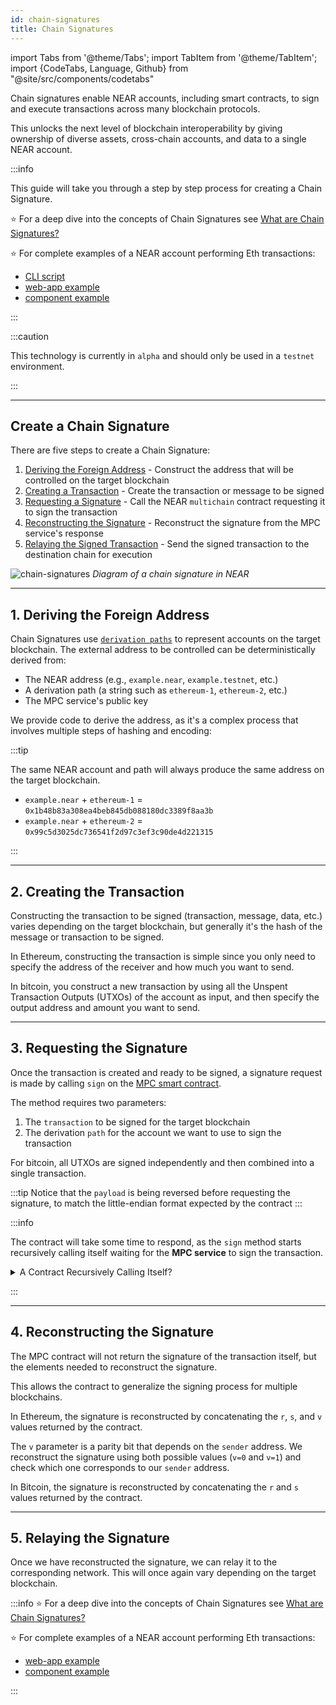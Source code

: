 ```yaml
---
id: chain-signatures
title: Chain Signatures
---
```


import Tabs from '@theme/Tabs';
import TabItem from '@theme/TabItem';
import {CodeTabs, Language, Github} from "@site/src/components/codetabs"

Chain signatures enable NEAR accounts, including smart contracts, to sign and execute transactions across many blockchain protocols.

This unlocks the next level of blockchain interoperability by giving ownership of diverse assets, cross-chain accounts, and data to a single NEAR account.

:::info

This guide will take you through a step by step process for creating a Chain Signature.

⭐️ For a deep dive into the concepts of Chain Signatures see [What are Chain Signatures?](/concepts/abstraction/chain-signatures)

⭐️ For complete examples of a NEAR account performing Eth transactions:

- [CLI script](https://github.com/mattlockyer/mpc-script)
- [web-app example](https://github.com/near-examples/near-multichain)
- [component example](https://test.near.social/bot.testnet/widget/chainsig-sign-eth-tx)

:::

:::caution

This technology is currently in `alpha` and should only be used in a `testnet` environment.

:::

---

## Create a Chain Signature

There are five steps to create a Chain Signature:

1. [Deriving the Foreign Address](#1-deriving-the-foreign-address) - Construct the address that will be controlled on the target blockchain
2. [Creating a Transaction](#2-creating-the-transaction) - Create the transaction or message to be signed
3. [Requesting a Signature](#3-requesting-the-signature) - Call the NEAR `multichain` contract requesting it to sign the transaction
4. [Reconstructing the Signature](#4-reconstructing-the-signature) - Reconstruct the signature from the MPC service's response
5. [Relaying the Signed Transaction](#5-relaying-the-signature) - Send the signed transaction to the destination chain for execution

![chain-signatures](/docs/assets/welcome-pages/chain-signatures-overview.png)
_Diagram of a chain signature in NEAR_

---

## 1. Deriving the Foreign Address

Chain Signatures use [`derivation paths`](../1.concepts/abstraction/chain-signatures.md#one-account-multiple-chains) to represent accounts on the target blockchain. The external address to be controlled can be deterministically derived from:

- The NEAR address (e.g., `example.near`, `example.testnet`, etc.)
- A derivation path (a string such as `ethereum-1`, `ethereum-2`, etc.)
- The MPC service's public key

We provide code to derive the address, as it's a complex process that involves multiple steps of hashing and encoding:

<Tabs groupId="code-tabs">
  <TabItem value="Ξ Ethereum">
    <Github language="js"
      url="https://github.com/near-examples/near-multichain/blob/main/src/services/ethereum.js" start="14" end="18" />

</TabItem>

<TabItem value="₿ Bitcoin">
    <Github language="js"
      url="https://github.com/near-examples/near-multichain/blob/main/src/services/bitcoin.js" start="14" end="18" />

</TabItem>

</Tabs>

:::tip

The same NEAR account and path will always produce the same address on the target blockchain.

- `example.near` + `ethereum-1` = `0x1b48b83a308ea4beb845db088180dc3389f8aa3b`
- `example.near` + `ethereum-2` = `0x99c5d3025dc736541f2d97c3ef3c90de4d221315`

:::

---

## 2. Creating the Transaction

Constructing the transaction to be signed (transaction, message, data, etc.) varies depending on the target blockchain, but generally it's the hash of the message or transaction to be signed.

<Tabs groupId="code-tabs">
  <TabItem value="Ξ Ethereum">
    <Github language="js"
      url="https://github.com/near-examples/near-multichain/blob/main/src/services/ethereum.js"
      start="32" end="48" />
    
In Ethereum, constructing the transaction is simple since you only need to specify the address of the receiver and how much you want to send.

</TabItem>

<TabItem value="₿ Bitcoin">
    <Github language="js"
      url="https://github.com/near-examples/near-multichain/blob/main/src/services/bitcoin.js"
      start="28" end="80" />

In bitcoin, you construct a new transaction by using all the Unspent Transaction Outputs (UTXOs) of the account as input, and then specify the output address and amount you want to send.

</TabItem>

</Tabs>

---

## 3. Requesting the Signature

Once the transaction is created and ready to be signed, a signature request is made by calling `sign` on the [MPC smart contract](https://github.com/near/mpc-recovery/blob/develop/contract/src/lib.rs#L298).

The method requires two parameters:

  1. The `transaction` to be signed for the target blockchain
  2. The derivation `path` for the account we want to use to sign the transaction

<Tabs groupId="code-tabs">
  <TabItem value="Ξ Ethereum">
    <Github language="js"
      url="https://github.com/near-examples/near-multichain/blob/main/src/services/ethereum.js"
      start="57" end="61" />

</TabItem>

  <TabItem value="₿ Bitcoin">
    <Github language="js"
      url="https://github.com/near-examples/near-multichain/blob/main/src/services/bitcoin.js"
      start="87" end="98" />

For bitcoin, all UTXOs are signed independently and then combined into a single transaction.

</TabItem>

</Tabs>

:::tip
Notice that the `payload` is being reversed before requesting the signature, to match the little-endian format expected by the contract
:::

:::info

The contract will take some time to respond, as the `sign` method starts recursively calling itself waiting for the **MPC service** to sign the transaction.

<details>
<summary> A Contract Recursively Calling Itself? </summary>

NEAR smart contracts are unable to halt execution and await the completion of a process. To solve this, one can make the contract call itself again and again checking on each iteration to see if the result is ready.

**Note:** Each call will take one block which equates to ~1 second of waiting. After some time the contract will either return a result that an external party provided or return an error running out of GAS waiting.

</details>

:::

---

## 4. Reconstructing the Signature

The MPC contract will not return the signature of the transaction itself, but the elements needed to reconstruct the signature.

This allows the contract to generalize the signing process for multiple blockchains.

<Tabs groupId="code-tabs">
  <TabItem value="Ξ Ethereum">
    <Github language="js"
      url="https://github.com/near-examples/near-multichain/blob/main/src/services/ethereum.js"
      start="62" end="71" />

In Ethereum, the signature is reconstructed by concatenating the `r`, `s`, and `v` values returned by the contract.

The `v` parameter is a parity bit that depends on the `sender` address. We reconstruct the signature using both possible values (`v=0` and `v=1`) and check which one corresponds to our `sender` address.

</TabItem>

<TabItem value="₿ Bitcoin">
    <Github language="js"
      url="https://github.com/near-examples/near-multichain/blob/main/src/services/bitcoin.js"
      start="105" end="116" />

In Bitcoin, the signature is reconstructed by concatenating the `r` and `s` values returned by the contract.

</TabItem>

</Tabs>

---

## 5. Relaying the Signature

Once we have reconstructed the signature, we can relay it to the corresponding network. This will once again vary depending on the target blockchain.

<Tabs groupId="code-tabs">
  <TabItem value="Ξ Ethereum">
    <Github language="js"
      url="https://github.com/near-examples/near-multichain/blob/main/src/services/ethereum.js"
      start="80" end="84" />

</TabItem>

<TabItem value="₿ Bitcoin">
    <Github language="js"
      url="https://github.com/near-examples/near-multichain/blob/main/src/services/bitcoin.js"
      start="119" end="127" />

</TabItem>

</Tabs>

:::info
⭐️ For a deep dive into the concepts of Chain Signatures see [What are Chain Signatures?](/concepts/abstraction/chain-signatures)

⭐️ For complete examples of a NEAR account performing Eth transactions:

- [web-app example](https://github.com/near-examples/near-multichain)
- [component example](https://test.near.social/bot.testnet/widget/chainsig-sign-eth-tx) 

:::

